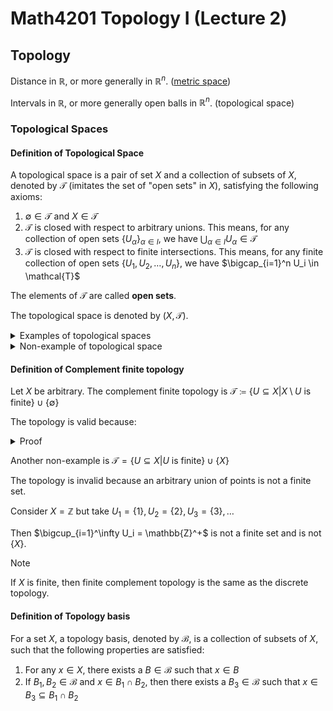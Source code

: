 # Math4201 Topology I (Lecture 2)

## Topology

Distance in $\mathbb{R}$, or more generally in $\mathbb{R}^n$. ([metric space](https://notenextra.trance-0.com/Math4111/Math4111_L9#metric-space))

Intervals in $\mathbb{R}$, or more generally open balls in $\mathbb{R}^n$. (topological space)

### Topological Spaces

#### Definition of Topological Space

A topological space is a pair of set $X$ and a collection of subsets of $X$, denoted by $\mathcal{T}$ (imitates the set of "open sets" in $X$), satisfying the following axioms:

1. $\emptyset \in \mathcal{T}$ and $X \in \mathcal{T}$
2. $\mathcal{T}$ is closed with respect to arbitrary unions. This means, for any collection of open sets $\{U_\alpha\}_{\alpha \in I}$, we have $\bigcup_{\alpha \in I} U_\alpha \in \mathcal{T}$
3. $\mathcal{T}$ is closed with respect to finite intersections. This means, for any finite collection of open sets $\{U_1, U_2, \ldots, U_n\}$, we have $\bigcap_{i=1}^n U_i \in \mathcal{T}$

The elements of $\mathcal{T}$ are called **open sets**.

The topological space is denoted by $(X, \mathcal{T})$.

<details>

<summary>Examples of topological spaces</summary>

Trivial topology: Let $X$ be arbitrary. The trivial topology is $\mathcal{T}_0 = \{\emptyset, X\}$

Discrete topology: Let $X$ be arbitrary. The discrete topology is $\mathcal{T}_1 = \mathcal{P}(X)=\{U \subseteq X\}$

Understanding all possible topologies on a set.

Let's say $X=\{a,b\}$

The trivial topology is $\mathcal{T}_0 = \{\emptyset, \{a,b\}\}$

The discrete topology is $\mathcal{T}_1 = \{\emptyset, \{a\}, \{b\}, \{a,b\}\}$

Other topologies:

$\mathcal{T}_2 = \{\emptyset, \{a\}, \{a,b\}\}$

$\mathcal{T}_3 = \{\emptyset, \{b\}, \{a,b\}\}$

</details>

<details>

<summary>Non-example of topological space</summary>

Let $X=\{a,b,c\}$

The set $\mathcal{T}_1=\{\emptyset, \{a\}, \{b\}, \{a,b,c\}\}$ is not a topology because it is not closed under union $\{a\} \cup \{b\} = \{a,b\} \notin \mathcal{T}_1$

</details>

#### Definition of Complement finite topology

Let $X$ be arbitrary. The complement finite topology is $\mathcal{T}\coloneqq \{U\subseteq X|X\setminus U \text{ is finite}\}\cup \{\emptyset\}$

The topology is valid because:

<details>
<summary>Proof</summary>

1. $\emptyset \in \mathcal{T}$ because $X\setminus \emptyset = X$ is finite.
2. Let $\{U_\alpha\}_{\alpha \in I}$ be an arbitrary collection such that $X\setminus U_\alpha$ is finite for each $\alpha \in I$. 
   
   Without loss of generality, we can assume that $U_\alpha \neq \emptyset$ for each $\alpha \in I$, since the union of arbitrary set with $\emptyset$ is the set itself. 
   
   If all of them are empty, then the union is empty, which complement is $X\subset \mathcal{T}$.
   
   Otherwise, 
   
   $$
   X\setminus \bigcup_{\alpha \in I} U_\alpha = \bigcap_{\alpha \in I} (X\setminus U_\alpha)
   $$
   is finite because each $X\setminus U_\alpha$ is finite. Therefore, $\bigcup_{\alpha \in I} U_\alpha \in \mathcal{T}$.
3. Let $\{U_1, U_2, \ldots, U_n\}$ be a finite collection such that $X\setminus U_i$ is finite for each $i=1,2,\ldots,n$. 

   Without loss of generality, we can assume that $U_i \neq \emptyset$ for each $i=1,2,\ldots,n$, since the intersection of arbitrary set with $\emptyset$ is $\emptyset$.
   
   If all of them are empty, then the intersection is $X\subset \mathcal{T}$.
   
   Otherwise,
   
   $$
   X\setminus \bigcap_{i=1}^n U_i = \bigcup_{i=1}^n (X\setminus U_i)
   $$
   is finite because each $X\setminus U_i$ is finite. Therefore, $\bigcap_{i=1}^n U_i \in \mathcal{T}$.
</details>

Another non-example is $\mathcal{T} = \{U\subseteq X|U \text{ is finite}\}\cup \{X\}$

The topology is invalid because an arbitrary union of points is not a finite set.

Consider $X=\mathbb{Z}$ but take $U_1=\{1\}, U_2=\{2\}, U_3=\{3\}, \ldots$

Then $\bigcup_{i=1}^\infty U_i = \mathbb{Z}^+$ is not a finite set and is not $\{X\}$.

> [!NOTE]
>
> If $X$ is finite, then finite complement topology is the same as the discrete topology.

#### Definition of Topology basis

For a set $X$, a topology basis, denoted by $\mathcal{B}$, is a collection of subsets of $X$, such that the following properties are satisfied:

1. For any $x \in X$, there exists a $B \in \mathcal{B}$ such that $x \in B$
2. If $B_1, B_2 \in \mathcal{B}$ and $x \in B_1 \cap B_2$, then there exists a $B_3 \in \mathcal{B}$ such that $x \in B_3 \subseteq B_1 \cap B_2$
